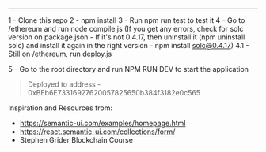 ------------------------

1 - Clone this repo
2 - npm install 
3 - Run npm run test to test it
4 - Go to /ethereum and run node compile.js (If you get any errors, check for solc version on package.json - If it's not 0.4.17, then uninstall it (npm uninstall solc) and install it again in the right version - npm install solc@0.4.17)
4.1 - Still on /ethereum, run deploy.js

5 - Go to the root directory and run NPM RUN DEV to start the application

> Deployed to address - 0xBEb6E73316927620057825650b384f3182e0c565

Inspiration and Resources from: 
- https://semantic-ui.com/examples/homepage.html
- https://react.semantic-ui.com/collections/form/
- Stephen Grider Blockchain Course